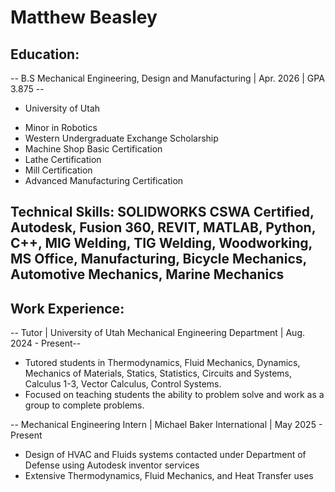 # Matthew Beasley

## Education:
-- B.S Mechanical Engineering, Design and Manufacturing | Apr. 2026 | GPA 3.875 --    
- University of Utah
* Minor in Robotics
* Western Undergraduate Exchange Scholarship
* Machine Shop Basic Certification
* Lathe Certification
* Mill Certification
* Advanced Manufacturing Certification
 
## Technical Skills: SOLIDWORKS CSWA Certified, Autodesk, Fusion 360, REVIT, MATLAB, Python, C++, MIG Welding, TIG Welding, Woodworking, MS Office, Manufacturing, Bicycle Mechanics, Automotive Mechanics, Marine Mechanics

## Work Experience:
-- Tutor | University of Utah Mechanical Engineering Department | Aug. 2024 - Present--
* Tutored students in Thermodynamics, Fluid Mechanics, Dynamics, Mechanics of Materials, Statics, Statistics, Circuits and Systems, Calculus 1-3, Vector Calculus, Control Systems.
* Focused on teaching students the ability to problem solve and work as a group to complete problems.
 
-- Mechanical Engineering Intern | Michael Baker International | May 2025 - Present
* Design of HVAC and Fluids systems contacted under Department of Defense using Autodesk inventor services 
* Extensive Thermodynamics, Fluid Mechanics, and Heat Transfer uses
